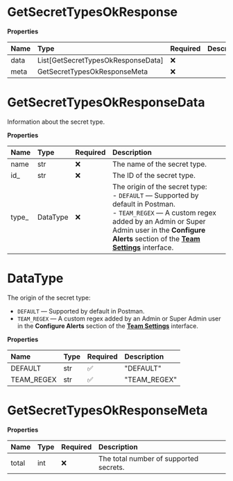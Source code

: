 # GetSecretTypesOkResponse

**Properties**

| Name | Type                               | Required | Description |
| :--- | :--------------------------------- | :------- | :---------- |
| data | List[GetSecretTypesOkResponseData] | ❌       |             |
| meta | GetSecretTypesOkResponseMeta       | ❌       |             |

# GetSecretTypesOkResponseData

Information about the secret type.

**Properties**

| Name   | Type     | Required | Description                                                                                                                                                                                                                                                                                                 |
| :----- | :------- | :------- | :---------------------------------------------------------------------------------------------------------------------------------------------------------------------------------------------------------------------------------------------------------------------------------------------------------- |
| name   | str      | ❌       | The name of the secret type.                                                                                                                                                                                                                                                                                |
| id\_   | str      | ❌       | The ID of the secret type.                                                                                                                                                                                                                                                                                  |
| type\_ | DataType | ❌       | The origin of the secret type:<br/>- `DEFAULT` — Supported by default in Postman.<br/>- `TEAM_REGEX` — A custom regex added by an Admin or Super Admin user in the **Configure Alerts** section of the [**Team Settings**](https://learning.postman.com/docs/administration/team-settings/) interface.<br/> |

# DataType

The origin of the secret type:

- `DEFAULT` — Supported by default in Postman.
- `TEAM_REGEX` — A custom regex added by an Admin or Super Admin user in the **Configure Alerts** section of the [**Team Settings**](https://learning.postman.com/docs/administration/team-settings/) interface.

**Properties**

| Name       | Type | Required | Description  |
| :--------- | :--- | :------- | :----------- |
| DEFAULT    | str  | ✅       | "DEFAULT"    |
| TEAM_REGEX | str  | ✅       | "TEAM_REGEX" |

# GetSecretTypesOkResponseMeta

**Properties**

| Name  | Type | Required | Description                            |
| :---- | :--- | :------- | :------------------------------------- |
| total | int  | ❌       | The total number of supported secrets. |
